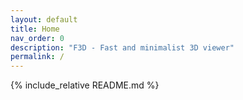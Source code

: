 ```yaml
---
layout: default
title: Home
nav_order: 0
description: "F3D - Fast and minimalist 3D viewer"
permalink: /
---
```


{% include_relative README.md %}
